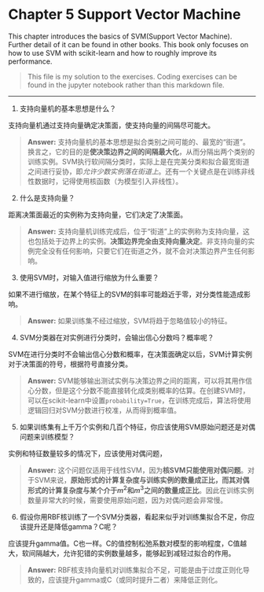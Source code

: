 # Chapter 5 Support Vector Machine

This chapter introduces the basics of SVM(Support Vector Machine). Further detail of it can be found in other books. This book only focuses on how to use SVM with scikit-learn and how to roughly improve its performance. 

> This file is my solution to the exercises. Coding exercises can be found in the jupyter notebook rather than this markdown file.

****

1. 支持向量机的基本思想是什么？

支持向量机通过支持向量确定决策面，使支持向量的间隔尽可能大。
                              
> **Answer:** 支持向量机的基本思想是拟合类别之间可能的、最宽的“街道”。换言之，它的目的是**使决策边界之间的间隔最大化**，从而分隔出两个类别的训练实例。SVM执行软间隔分类时，实际上是在完美分类和拟合最宽街道之间进行妥协，即*允许少数实例落在街道上*。还有一个关键点是在训练非线性数据时，记得使用核函数（为模型引入非线性）。

2. 什么是支持向量？

距离决策面最近的实例称为支持向量，它们决定了决策面。

> **Answer:** 支持向量机训练完成后，位于“街道”上的实例称为支持向量，这也包括处于边界上的实例。**决策边界完全由支持向量决定**。非支持向量的实例完全没有任何影响，只要它们在街道之外，就不会对决策边界产生任何影响。

3. 使用SVM时，对输入值进行缩放为什么重要？

如果不进行缩放，在某个特征上的SVM的斜率可能趋近于零，对分类性能造成影响。

> **Answer:** 如果训练集不经过缩放，SVM将趋于忽略值较小的特征。

4. SVM分类器在对实例进行分类时，会输出信心分数吗？概率呢？

SVM在进行分类时不会输出信心分数和概率，在决策面确定以后，SVM计算实例对于决策面的符号，根据符号直接分类。

> **Answer:** SVM能够输出测试实例与决策边界之间的距离，可以将其用作信心分数，但是这个分数不能直接转化成类别概率的估算。在创建SVM时，可以在scikit-learn中设置```probability=True```，在训练完成后，算法将使用逻辑回归对SVM分数进行校准，从而得到概率值。

5. 如果训练集有上千万个实例和几百个特征，你应该使用SVM原始问题还是对偶问题来训练模型？

实例和特征数量较多的情况下，应该使用对偶问题，

> **Answer:** 这个问题仅适用于线性SVM，因为**核SVM只能使用对偶问题**。对于SVM来说，**原始形式的计算复杂度与训练实例的数量成正比，而其对偶形式的计算复杂度与某个介于$m^2$和$m^3$之间的数量成正比**。因此在训练实例数量非常大的时候，需要使用原始问题，因为对偶问题会非常慢。

6. 假设你用RBF核训练了一个SVM分类器，看起来似乎对训练集拟合不足，你应该提升还是降低gamma？C呢？

应该提升gamma值。C也一样。C的值控制松弛系数对模型的影响程度，C值越大，软间隔越大，允许犯错的实例数量越多，能够起到减轻过拟合的作用。

> **Answer:** RBF核支持向量机对训练集拟合不足，可能是由于过度正则化导致的，应该提升gamma或C（或同时提升二者）来降低正则化。

